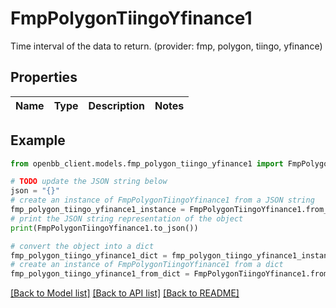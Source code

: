 # FmpPolygonTiingoYfinance1

Time interval of the data to return. (provider: fmp, polygon, tiingo, yfinance)

## Properties

Name | Type | Description | Notes
------------ | ------------- | ------------- | -------------

## Example

```python
from openbb_client.models.fmp_polygon_tiingo_yfinance1 import FmpPolygonTiingoYfinance1

# TODO update the JSON string below
json = "{}"
# create an instance of FmpPolygonTiingoYfinance1 from a JSON string
fmp_polygon_tiingo_yfinance1_instance = FmpPolygonTiingoYfinance1.from_json(json)
# print the JSON string representation of the object
print(FmpPolygonTiingoYfinance1.to_json())

# convert the object into a dict
fmp_polygon_tiingo_yfinance1_dict = fmp_polygon_tiingo_yfinance1_instance.to_dict()
# create an instance of FmpPolygonTiingoYfinance1 from a dict
fmp_polygon_tiingo_yfinance1_from_dict = FmpPolygonTiingoYfinance1.from_dict(fmp_polygon_tiingo_yfinance1_dict)
```
[[Back to Model list]](../README.md#documentation-for-models) [[Back to API list]](../README.md#documentation-for-api-endpoints) [[Back to README]](../README.md)


